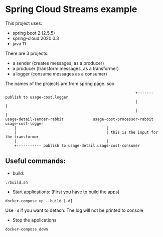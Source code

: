 # Spring Cloud Streams example

This project uses:
- spring boot 2 (2.5.5) 
- spring-cloud 2020.0.3
- java 11

There are 3 projects:

- a sender  (creates messages, as a producer)
- a producer (transform messages, as a transformer)
- a logger (consume messages as a consumer)

The names of the projects are from spring page. soo 

```
                                                          +------- publish to usage-cost.logger
                                                          |                                  |
                                                          |                                  |
usage-detail-sender-rabbit             usage-cost-processor-rabbit                      usage-cost-logger
    |                                        |
    |                                        | this is the input for the transformer
    |                                        |
    +----------- publish to usage-detail.usage-cost-consumer

```


## Useful commands:

- build: 
```
./build.sh
```

- Start applications: (First you have to build the apps)
```
docker-compose up --build [-d] 
```
Use `-d` if you want to detach. The log will not be printed to console

- Stop the applications 
```
docker-compose down
```


